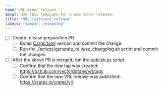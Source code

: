 ```yaml
---
name: VRL minor release
about: Use this template for a new minor release.
title: "VRL [version] release"
labels: "domain: releasing"
---
```


- [ ] Create release preparation PR
  - [ ] Bump [Cargo.toml](https://github.com/vectordotdev/vrl/blob/main/Cargo.toml#L3) version and commit the change.
  - [ ] Run the [./scripts/generate_release_changelog.sh](https://github.com/vectordotdev/vrl/blob/main/scripts/generate_release_changelog.sh) script
    and commit the changes.
- [ ] After the above PR is merged, run the [publish.py](https://github.com/vectordotdev/vrl/blob/main/scripts/publish.py) script.
  - [ ] Confirm that the new tag was created: https://github.com/vectordotdev/vrl/tags
  - [ ] Confirm that the new VRL release was published: https://crates.io/crates/vrl
